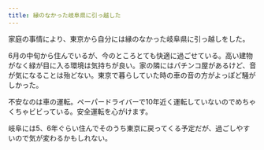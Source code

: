 ```yaml
---
title: 縁のなかった岐阜県に引っ越した
---
```

家庭の事情により、東京から自分には縁のなかった岐阜県に引っ越しをした。

6月の中旬から住んでいるが、今のところとても快適に過ごせている。高い建物がなく緑が目に入る環境は気持ちが良い。家の隣にはパチンコ屋があるけど、音が気になることは殆どない。東京で暮らしていた時の車の音の方がよっぽど騒がしかった。

不安なのは車の運転。ペーパードライバーで10年近く運転していないのでめちゃくちゃビビっている。安全運転を心がけます。

岐阜には5、6年ぐらい住んでそのうち東京に戻ってくる予定だが、過ごしやすいので気が変わるかもしれない。
